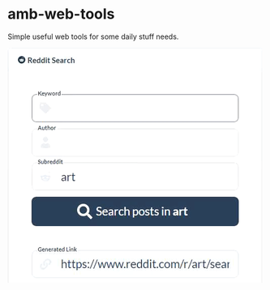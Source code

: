 # amb-web-tools

Simple useful web tools for some daily stuff needs.

![Preview](/preview.gif?raw=true "Reddit Search Tool")